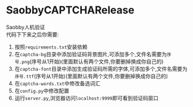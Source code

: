 # SaobbyCAPTCHARelease
Saobby人机验证  
代码下下来之后你需要:  
1. 按照`requirements.txt`安装依赖
2. 在`captcha-bg`目录中添加验证码背景图片,可添加多个,文件名需要为`序号.png`(序号从1开始)(里面默认有两个文件,你要删掉换成你自己的)
3. 在`captcha-font`目录中添加生成验证码所需的字体,可添加多个,文件名需要为`序号.ttf`(序号从1开始)(里面默认有两个文件,你要删掉换成你自己的)
4. 在`captcha-words.txt`中修改备选词汇
5. 在`config.py`中修改配置
6. 运行`server.py`,浏览器访问`localhost:9999`即可看到验证码窗口
